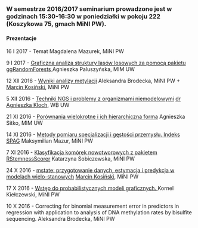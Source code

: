 ### W semestrze 2016/2017 seminarium prowadzone jest w godzinach 15:30-16:30 w poniedziałki w pokoju 222 (Koszykowa 75, gmach MiNI PW).

#### Prezentacje


16 I 2017 -
Temat
Magdalena Mazurek, MiNI PW

9 I 2017 -
[Graficzna analiza struktury lasów losowych za pomocą pakietu ggRandomForests
](http://geneticsmining.github.io/2016-2017/presentations/ggRandomForests/)
Agnieszka Paluszyńska, MIM UW

12 XII 2016 -
[Wyniki analizy metylacji](http://geneticsmining.github.io/2016-2017/presentations/metylacjaWUM/#/)
Aleksandra Brodecka, MiNI PW + <a href="http://r-addict.com/About.html">Marcin Kosiński</a>, MiNI PW

5 XII 2016 -
[Techniki NGS i problemy z organizmami niemodelowymi](https://github.com/geneticsMiNIng/geneticsMiNIng.github.io/raw/master/2016-2017/presentations/Kloch/sem_mini.pdf)
<a href="http://perlism.org/akloch/">dr Agnieszka Kloch</a>, WB UW


21 XI 2016 -
<a href="https://rawgit.com/Durszlaczek/FactorMerger/master/Analysis/testUpgrade.html">Porównania wielokrotne i ich hierarchiczna forma</a>
Agnieszka Sitko, MIM UW

14 XI 2016 - 
<a href="http://geneticsmining.github.io/2016-2017/presentations/SPAG/">Metody pomiaru specjalizacji i gęstości przemysłu. Indeks SPAG</a>
Maksymilian Mazur, MiNI PW

7 XI 2016 -
<a href="http://geneticsmining.github.io/2016-2017/presentations/RStemnessScorer/">Klasyfikacja komórek nowotworowych z pakietem RStemnessScorer</a>
Katarzyna Sobiczewska, MiNI PW


24 X 2016 - 
<a href="http://geneticsmining.github.io/2016-2017/presentations/mstate/">mstate: przygotowanie danych, estymacja i predykcja w modelach wielo-stanowych</a>
<a href="http://r-addict.com/About.html">Marcin Kosiński</a>, MiNI PW

17 X 2016 - 
<a href="http://geneticsmining.github.io/2016-2017/presentations/probabilistyczne/Seminarium.ipynb">Wstęp do probabilistycznych modeli graficznych. </a>
Kornel Kiełczewski, MiNI PW

10 X 2016 - 
Correcting for binomial measurement error in predictors in regression with application to analysis of DNA methylation rates by bisulfite sequencing.
Aleksandra Brodecka, MiNI PW

